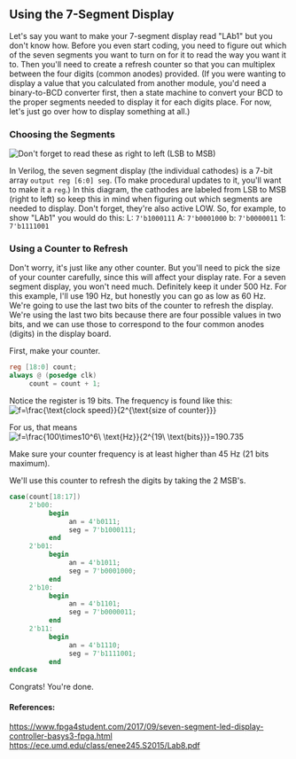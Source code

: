 ## Using the 7-Segment Display
Let's say you want to make your 7-segment display read "LAb1" but you don't know how. Before you even start coding, you need to figure out which of the seven segments you want to turn on for it to read the way you want it to. Then you'll need to create a refresh counter so that you can multiplex between the four digits (common anodes) provided. (If you were wanting to display a value that you calculated from another module, you'd need a binary-to-BCD converter first, then a state machine to convert your BCD to the proper segments needed to display it for each digits place. For now, let's just go over how to display something at all.)

### Choosing the Segments
![Don't forget to read these as right to left (LSB to MSB)](https://reference.digilentinc.com/_media/basys3-_seven_segment_display_driving.png?w=600&tok=0639f2)

In Verilog, the seven segment display (the individual cathodes) is a 7-bit array `output reg [6:0] seg`. (To make procedural updates to it, you'll want to make it a `reg`.) In this diagram, the cathodes are labeled from LSB to MSB (right to left) so keep this in mind when figuring out which segments are needed to display. Don't forget, they're also active LOW. So, for example, to show "LAb1" you would do this:
L: `7'b1000111`
A: `7'b0001000`
b: `7'b0000011`
1: `7'b1111001`

### Using a Counter to Refresh
Don't worry, it's just like any other counter. But you'll need to pick the size of your counter carefully, since this will affect your display rate. For a seven segment display, you won't need much. Definitely keep it under 500 Hz. For this example, I'll use 190 Hz, but honestly you can go as low as 60 Hz. We're going to use the last two bits of the counter to refresh the display. We're using the last two bits because there are four possible values in two bits, and we can use those to correspond to the four common anodes (digits) in the display board.

First, make your counter.
```verilog
reg [18:0] count;
always @ (posedge clk)
     count = count + 1;
```
Notice the register is 19 bits. The frequency is found like this:
<img src="https://latex.codecogs.com/gif.latex?f=\frac{\text{clock&space;speed}}{2^{\text{size&space;of&space;counter}}}" title="f=\frac{\text{clock speed}}{2^{\text{size of counter}}}" />

For us, that means
<img src="https://latex.codecogs.com/gif.latex?f=\frac{100\times10^6\&space;\text{Hz}}{2^{19\&space;\text{bits}}}=190.735" title="f=\frac{100\times10^6\ \text{Hz}}{2^{19\ \text{bits}}}=190.735" />

Make sure your counter frequency is at least higher than 45 Hz (21 bits maximum).

We'll use this counter to refresh the digits by taking the 2 MSB's.
```verilog
case(count[18:17])
     2'b00:
          begin
               an = 4'b0111;
               seg = 7'b1000111;
          end
     2'b01:
          begin
               an = 4'b1011;
               seg = 7'b0001000;
          end
     2'b10:
          begin
               an = 4'b1101;
               seg = 7'b0000011;
          end
     2'b11:
          begin
               an = 4'b1110;
               seg = 7'b1111001;
          end
endcase
```
Congrats! You're done.
#### References:
https://www.fpga4student.com/2017/09/seven-segment-led-display-controller-basys3-fpga.html
https://ece.umd.edu/class/enee245.S2015/Lab8.pdf
